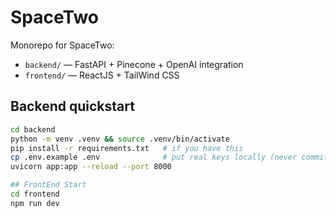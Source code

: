 # SpaceTwo

Monorepo for SpaceTwo:
- `backend/` — FastAPI + Pinecone + OpenAI integration
- `frontend/` — ReactJS + TailWind CSS

## Backend quickstart

```bash
cd backend
python -m venv .venv && source .venv/bin/activate
pip install -r requirements.txt   # if you have this
cp .env.example .env              # put real keys locally (never commit)
uvicorn app:app --reload --port 8000

## FrontEnd Start
cd frontend
npm run dev
